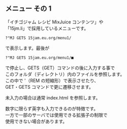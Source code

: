 ## メニュー その 1

「イチゴジャム レシピ MixJuice コンテンツ」や\
「15jm.li」で採用しているメニューです。

```
?"MJ GETS 15jam.eu.org/menu1/
```

で表示します。最後が

```
?"MJ GETS 15jam.eu.org/menu1/■
```

で停止し、GETS（GET）コマンドの後に入力する事で\
このフォルダ（ディレクトリ）内のファイルを参照します。\
この中で '（REM の短縮形）で表示させたり、\
GET・GETS コマンドで更に遷移させます。

未入力の場合は通常 index.html を参照します。

数字に限らず英字も入力できるのが特徴です。\
一方で一部のサーバでは使用できる拡張子の制限で\
使用できない場合があります。

